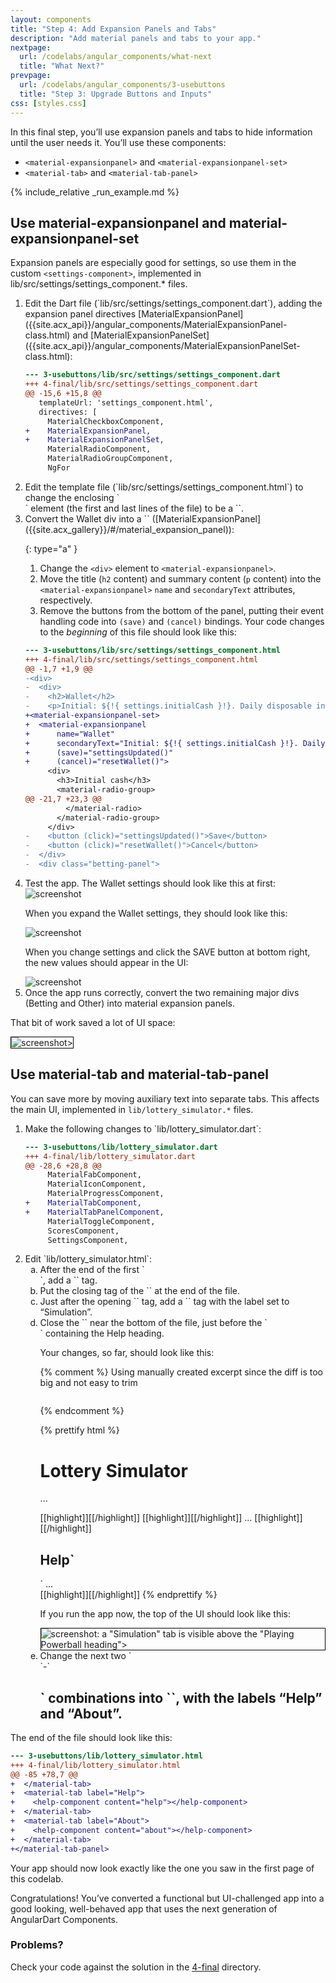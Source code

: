 ```yaml
---
layout: components
title: "Step 4: Add Expansion Panels and Tabs"
description: "Add material panels and tabs to your app."
nextpage:
  url: /codelabs/angular_components/what-next
  title: "What Next?"
prevpage:
  url: /codelabs/angular_components/3-usebuttons
  title: "Step 3: Upgrade Buttons and Inputs"
css: [styles.css]
---
```


<?code-excerpt path-base="examples/acx/lottery"?>

In this final step, you’ll use expansion panels and tabs to hide information
until the user needs it. You’ll use these components:

- `<material-expansionpanel>` and `<material-expansionpanel-set>`
- `<material-tab>` and `<material-tab-panel>`

{% include_relative _run_example.md %}

## <i class="far fa-money-bill-alt fa-sm"> </i> Use material-expansionpanel and material-expansionpanel-set

Expansion panels are especially good for settings, so use them in the
custom `<settings-component>`, implemented in
lib/src/settings/settings_component.* files.


<ol>

<li markdown="1">
  Edit the Dart file
  (`lib/src/settings/settings_component.dart`),
  adding the expansion panel directives
  [MaterialExpansionPanel]({{site.acx_api}}/angular_components/MaterialExpansionPanel-class.html) and
  [MaterialExpansionPanelSet]({{site.acx_api}}/angular_components/MaterialExpansionPanelSet-class.html):

<?code-excerpt "3-usebuttons/lib/src/settings/settings_component.dart" diff-with="4-final/lib/src/settings/settings_component.dart"?>
```diff
--- 3-usebuttons/lib/src/settings/settings_component.dart
+++ 4-final/lib/src/settings/settings_component.dart
@@ -15,6 +15,8 @@
   templateUrl: 'settings_component.html',
   directives: [
     MaterialCheckboxComponent,
+    MaterialExpansionPanel,
+    MaterialExpansionPanelSet,
     MaterialRadioComponent,
     MaterialRadioGroupComponent,
     NgFor
```
</li>

<li markdown="1">
  Edit the template file
  (`lib/src/settings/settings_component.html`) to change the
  enclosing `<div>` element (the first and last lines of the file)
  to be a `<material-expansionpanel-set>`.
</li>

<li markdown="1">
  Convert the Wallet div into a
  `<material-expansionpanel>`
  ([MaterialExpansionPanel]({{site.acx_gallery}}/#/material_expansion_panel)):

{: type="a" }
1. Change the `<div>` element to `<material-expansionpanel>`.
2. Move the title (`h2` content) and summary content
   (`p` content) into the `<material-expansionpanel>` `name` and
   `secondaryText` attributes, respectively.
3. Remove the buttons from the bottom of the panel,
   putting their event handling code into `(save)` and
   `(cancel)` bindings. Your code changes to the _beginning_ of
   this file should look like this:

<?code-excerpt "3-usebuttons/lib/src/settings/settings_component.html" diff-with="4-final/lib/src/settings/settings_component.html" to="betting-panel"?>
```diff
--- 3-usebuttons/lib/src/settings/settings_component.html
+++ 4-final/lib/src/settings/settings_component.html
@@ -1,7 +1,9 @@
-<div>
-  <div>
-    <h2>Wallet</h2>
-    <p>Initial: ${!{ settings.initialCash }!}. Daily disposable income: ${!{ settings.dailyDisposable }!}.</p>
+<material-expansionpanel-set>
+  <material-expansionpanel
+      name="Wallet"
+      secondaryText="Initial: ${!{ settings.initialCash }!}. Daily disposable income: ${!{ settings.dailyDisposable }!}."
+      (save)="settingsUpdated()"
+      (cancel)="resetWallet()">
     <div>
       <h3>Initial cash</h3>
       <material-radio-group>
@@ -21,7 +23,3 @@
         </material-radio>
       </material-radio-group>
     </div>
-    <button (click)="settingsUpdated()">Save</button>
-    <button (click)="resetWallet()">Cancel</button>
-  </div>
-  <div class="betting-panel">
```

</li>

<li markdown="1">
  Test the app. The Wallet settings should look like this at first:

  <img src="images/material-expansionpanel-wallet-1.png" alt='screenshot'>

  When you expand the Wallet settings, they should look like this:

  <img src="images/material-expansionpanel-wallet-2.png" alt='screenshot'>

  When you change settings and click the SAVE button at bottom right, the new values should appear in the UI:

  <img src="images/material-expansionpanel-wallet-3.png" alt='screenshot'>
</li>

<li markdown="1">
  Once the app runs correctly, convert the two remaining major divs (Betting and
  Other) into material expansion panels.
</li>
</ol>

That bit of work saved a lot of UI space:

<img style="border:1px solid black" src="images/material-expansionpanel-after.png" alt='screenshot>'>


## <i class="far fa-money-bill-alt fa-sm"> </i> Use material-tab and material-tab-panel

You can save more by moving auxiliary text into separate tabs.
This affects the main UI, implemented in `lib/lottery_simulator.*` files.

<ol markdown="1">
<li markdown="1">
Make the following changes to `lib/lottery_simulator.dart`:

<?code-excerpt "3-usebuttons/lib/lottery_simulator.dart" diff-with="4-final/lib/lottery_simulator.dart"?>
```diff
--- 3-usebuttons/lib/lottery_simulator.dart
+++ 4-final/lib/lottery_simulator.dart
@@ -28,6 +28,8 @@
     MaterialFabComponent,
     MaterialIconComponent,
     MaterialProgressComponent,
+    MaterialTabComponent,
+    MaterialTabPanelComponent,
     MaterialToggleComponent,
     ScoresComponent,
     SettingsComponent,
```
</li>

<li markdown="1">
Edit `lib/lottery_simulator.html`:

<ol type="a" markdown="1">

<li markdown="1">
  After the end of the first `<div>`, add a `<material-tab-panel>` tag.
</li>
<li markdown="1">
  Put the closing tag of the `<material-tab-panel>` at the end of the file.
</li>
<li markdown="1">Just after the opening `<material-tab-panel>` tag,
    add a `<material-tab>` tag with the label set to “Simulation”.
</li>

<li markdown="1"> Close the `<material-tab-panel>` near the bottom
    of the file, just before the `<div>` containing the Help heading.

Your changes, so far, should look like this:

{% comment %}
Using manually created excerpt since the diff is too big and not
easy to trim

<?disabled-code-excerpt "3-usebuttons/lib/lottery_simulator.html" diff-with="4-final/lib/lottery_simulator.html"?>
```diff
```
{% endcomment %}

{% prettify html %}
  <h1>Lottery Simulator</h1>

  <div class="help">
    ...
  </div>

  [[highlight]]<material-tab-panel>[[/highlight]]
    [[highlight]]<material-tab label="Simulation">[[/highlight]]
      ...
    [[highlight]]</material-tab>[[/highlight]]
  <div>
    <h2>Help`</h2>`
    ...
  </div>
  [[highlight]]</material-tab-panel>[[/highlight]]
{% endprettify %}

If you run the app now, the top of the UI should look like this:

<img style="border:1px solid black" src="images/material-tab-after.png" alt='screenshot: a "Simulation" tab is visible above the "Playing Powerball heading">'>
</li>
<li markdown="1"> Change the next two `<div>`-`<h2>`
    combinations into `<material-tabs>`, with the labels “Help” and “About”.
</li>
</ol>
</li>
</ol>

The end of the file should look like this:

<?code-excerpt "3-usebuttons/lib/lottery_simulator.html" diff-with="4-final/lib/lottery_simulator.html" from="\/material-tab" to="\/material-tab-panel"?>
```diff
--- 3-usebuttons/lib/lottery_simulator.html
+++ 4-final/lib/lottery_simulator.html
@@ -85 +78,7 @@
+  </material-tab>
+  <material-tab label="Help">
+    <help-component content="help"></help-component>
+  </material-tab>
+  <material-tab label="About">
+    <help-component content="about"></help-component>
+  </material-tab>
+</material-tab-panel>
```

Your app should now look exactly like the one you saw in the first page of this
codelab.

Congratulations! You’ve converted a functional but UI-challenged app into a good
looking, well-behaved app that uses the next generation of AngularDart
Components.

### Problems?

Check your code against the solution in the
[4-final]({{site.ghNgEx}}/lottery/tree/{{site.branch}}/4-final) directory.
